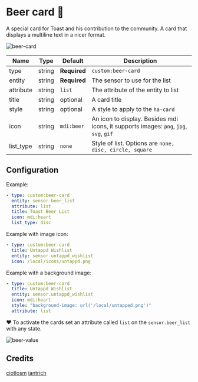# Beer card 🍺

A special card for Toast and his contribution to the community. A card that displays a multiline text in a nicer format.

![beer-card](https://user-images.githubusercontent.com/7738048/42560625-b7d18226-84ff-11e8-9f0a-59875edd642b.png)

| Name | Type | Default | Description
| ---- | ---- | ------- | -----------
| type | string | **Required** | `custom:beer-card`
| entity | string | **Required** | The sensor to use for the list
| attribute | string | `list` | The attribute of the entity to list
| title | string | optional | A card title
| style | string | optional | A style to apply to the `ha-card`
| icon | string | `mdi:beer` | An icon to display. Besides mdi icons, it supports images: `png`, `jpg`, `svg`, `gif`
| list_type | string | `none` | Style of list. Options are `none, disc, circle, square`

## Configuration

Example:
```yaml
- type: custom:beer-card
  entity: sensor.beer_list
  attribute: list
  title: Toast Beer List
  icon: mdi:heart
  list_type: disc
```

Example with image icon:
```yaml
- type: custom:beer-card
  title: Untappd Wishlist
  entity: sensor.untappd_wishlist
  icon: /local/icons/untappd.png
```

Example with a background image:
```yaml
- type: custom:beer-card
  title: Untappd Wishlist
  entity: sensor.untappd_wishlist
  icon: mdi:heart
  style: "background-image: url('/local/untapped.png')"
  attribute: list
```

❤️ To activate the cards set an attribute called `list` on the `sensor.beer_list` with any state.

![beer-value](https://user-images.githubusercontent.com/7738048/42560596-ac2627ce-84ff-11e8-965b-b82604645086.png)

## Credits
[ciotlosm](https://github.com/ciotlosm)
[iantrich](https://github.com/iantrich)
